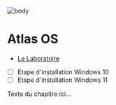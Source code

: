 ![body](https://banzaihobby.com/cdn/shop/files/Aoshima_Initial_D_Takumi_Fujiwara_AE86_Trueno_Project_D_Specification_-_BanzaiHobby-254450.jpg?v=1717061182&width=1100)

# **Atlas OS**

- [Le Laboratoire](./Docs.md)

- [ ] Etape d'installation Windows 10
- [ ] Etape d'installation Windows 11

Texte du chapitre ici...
